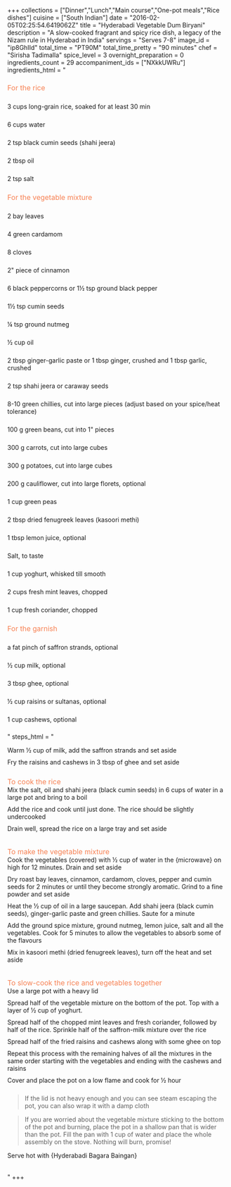 +++
collections = ["Dinner","Lunch","Main course","One-pot meals","Rice dishes"]
cuisine = ["South Indian"]
date = "2016-02-05T02:25:54.6419062Z"
title = "Hyderabadi Vegetable Dum Biryani"
description = "A slow-cooked fragrant and spicy rice dish, a legacy of the Nizam rule in Hyderabad in India"
servings = "Serves 7-8"
image_id = "ip8GhIId"
total_time = "PT90M"
total_time_pretty = "90 minutes"
chef = "Sirisha Tadimalla"
spice_level = 3
overnight_preparation = 0
ingredients_count = 29
accompaniment_ids = ["NXkkUWRu"]
ingredients_html = "<ul style='padding-left: 0; list-style: none;'><li style='margin: 8px 0px;padding: 8px 0px;'><span style='font-size: medium; color: #f78153;'>For the rice</span></li><li itemprop='recipeIngredient' style='margin: 8px 0px;padding: 8px 0px;'>3 cups long-grain rice, soaked for at least 30 min</li><li itemprop='recipeIngredient' style='margin: 8px 0px;padding: 8px 0px;'>6 cups water</li><li itemprop='recipeIngredient' style='margin: 8px 0px;padding: 8px 0px;'>2 tsp black cumin seeds (shahi jeera)</li><li itemprop='recipeIngredient' style='margin: 8px 0px;padding: 8px 0px;'>2 tbsp oil</li><li itemprop='recipeIngredient' style='margin: 8px 0px;padding: 8px 0px;'>2 tsp salt</li><li style='margin: 8px 0px;padding: 8px 0px;'><span style='font-size: medium; color: #f78153;'>For the vegetable mixture</span></li><li itemprop='recipeIngredient' style='margin: 8px 0px;padding: 8px 0px;'>2 bay leaves</li><li itemprop='recipeIngredient' style='margin: 8px 0px;padding: 8px 0px;'>4 green cardamom</li><li itemprop='recipeIngredient' style='margin: 8px 0px;padding: 8px 0px;'>8 cloves</li><li itemprop='recipeIngredient' style='margin: 8px 0px;padding: 8px 0px;'>2\" piece of cinnamon</li><li itemprop='recipeIngredient' style='margin: 8px 0px;padding: 8px 0px;'>6 black peppercorns or 1½ tsp ground black pepper</li><li itemprop='recipeIngredient' style='margin: 8px 0px;padding: 8px 0px;'>1½ tsp cumin seeds</li><li itemprop='recipeIngredient' style='margin: 8px 0px;padding: 8px 0px;'>¼ tsp ground nutmeg</li><li itemprop='recipeIngredient' style='margin: 8px 0px;padding: 8px 0px;'>½ cup oil</li><li itemprop='recipeIngredient' style='margin: 8px 0px;padding: 8px 0px;'>2 tbsp ginger-garlic paste or 1 tbsp ginger, crushed and 1 tbsp garlic, crushed</li><li itemprop='recipeIngredient' style='margin: 8px 0px;padding: 8px 0px;'>2 tsp shahi jeera or caraway seeds</li><li itemprop='recipeIngredient' style='margin: 8px 0px;padding: 8px 0px;'>8-10 green chillies, cut into large pieces (adjust based on your spice/heat tolerance)</li><li itemprop='recipeIngredient' style='margin: 8px 0px;padding: 8px 0px;'>100 g green beans, cut into 1\" pieces</li><li itemprop='recipeIngredient' style='margin: 8px 0px;padding: 8px 0px;'>300 g carrots, cut into large cubes</li><li itemprop='recipeIngredient' style='margin: 8px 0px;padding: 8px 0px;'>300 g potatoes, cut into large cubes</li><li itemprop='recipeIngredient' style='margin: 8px 0px;padding: 8px 0px;'>200 g cauliflower, cut into large florets, optional</li><li itemprop='recipeIngredient' style='margin: 8px 0px;padding: 8px 0px;'>1 cup green peas</li><li itemprop='recipeIngredient' style='margin: 8px 0px;padding: 8px 0px;'>2 tbsp dried fenugreek leaves (kasoori methi)</li><li itemprop='recipeIngredient' style='margin: 8px 0px;padding: 8px 0px;'>1 tbsp lemon juice, optional</li><li itemprop='recipeIngredient' style='margin: 8px 0px;padding: 8px 0px;'>Salt, to taste</li><li itemprop='recipeIngredient' style='margin: 8px 0px;padding: 8px 0px;'>1 cup yoghurt, whisked till smooth</li><li itemprop='recipeIngredient' style='margin: 8px 0px;padding: 8px 0px;'>2 cups fresh mint leaves, chopped</li><li itemprop='recipeIngredient' style='margin: 8px 0px;padding: 8px 0px;'>1 cup fresh coriander, chopped</li><li style='margin: 8px 0px;padding: 8px 0px;'><span style='font-size: medium; color: #f78153;'>For the garnish</span></li><li itemprop='recipeIngredient' style='margin: 8px 0px;padding: 8px 0px;'>a fat pinch of saffron strands, optional</li><li itemprop='recipeIngredient' style='margin: 8px 0px;padding: 8px 0px;'>½ cup milk, optional</li><li itemprop='recipeIngredient' style='margin: 8px 0px;padding: 8px 0px;'>3 tbsp ghee, optional</li><li itemprop='recipeIngredient' style='margin: 8px 0px;padding: 8px 0px;'>½ cup raisins or sultanas, optional</li><li itemprop='recipeIngredient' style='margin: 8px 0px;padding: 8px 0px;'>1 cup cashews, optional</li></ul>"
steps_html = "<ol style='list-style: none inside; padding-left: 0px;'><li style='padding-bottom: 10px;'><i class='step-track-icon fa fa-square-o'></i><span class='step-text' itemprop='recipeInstructions'>Warm ½ cup of milk, add the saffron strands and set aside</span></li><li style='padding-bottom: 10px;'><i class='step-track-icon fa fa-square-o'></i><span class='step-text' itemprop='recipeInstructions'>Fry the raisins and cashews in 3 tbsp of ghee and set aside</span></li><li style='list-style: none; margin: 8px 0px;padding: 8px 0px;'><span style='font-size: medium; color: #f78153;'>To cook the rice</span><ol style='list-style: none inside; padding-left: 0px;'><li style='padding-bottom: 10px;'><i class='step-track-icon fa fa-square-o'></i><span class='step-text' itemprop='recipeInstructions'>Mix the salt, oil and shahi jeera (black cumin seeds) in 6 cups of water in a large pot and bring to a boil</span></li><li style='padding-bottom: 10px;'><i class='step-track-icon fa fa-square-o'></i><span class='step-text' itemprop='recipeInstructions'>Add the rice and cook until just done. The rice should be slightly undercooked</span></li><li style='padding-bottom: 10px;'><i class='step-track-icon fa fa-square-o'></i><span class='step-text' itemprop='recipeInstructions'>Drain well, spread the rice on a large tray and set aside</span></li></ol></li><li style='list-style: none; margin: 8px 0px;padding: 8px 0px;'><span style='font-size: medium; color: #f78153;'>To make the vegetable mixture</span><ol style='list-style: none inside; padding-left: 0px;'><li style='padding-bottom: 10px;'><i class='step-track-icon fa fa-square-o'></i><span class='step-text' itemprop='recipeInstructions'>Cook the vegetables (covered) with ½ cup of water in the {microwave} on high for 12 minutes. Drain and set aside</span></li><li style='padding-bottom: 10px;'><i class='step-track-icon fa fa-square-o'></i><span class='step-text' itemprop='recipeInstructions'>Dry roast bay leaves, cinnamon, cardamom, cloves, pepper and cumin seeds for 2 minutes or until they become strongly aromatic. Grind to a fine powder and set aside</span></li><li style='padding-bottom: 10px;'><i class='step-track-icon fa fa-square-o'></i><span class='step-text' itemprop='recipeInstructions'>Heat the ½ cup of oil in a large saucepan. Add shahi jeera (black cumin seeds), ginger-garlic paste and green chillies. Saute for a minute</span></li><li style='padding-bottom: 10px;'><i class='step-track-icon fa fa-square-o'></i><span class='step-text' itemprop='recipeInstructions'>Add the ground spice mixture, ground nutmeg, lemon juice, salt and all the vegetables. Cook for 5 minutes to allow the vegetables to absorb some of the flavours</span></li><li style='padding-bottom: 10px;'><i class='step-track-icon fa fa-square-o'></i><span class='step-text' itemprop='recipeInstructions'>Mix in kasoori methi (dried fenugreek leaves), turn off the heat and set aside</span></li></ol></li><li style='list-style: none; margin: 8px 0px;padding: 8px 0px;'><span style='font-size: medium; color: #f78153;'>To slow-cook the rice and vegetables together</span><ol style='list-style: none inside; padding-left: 0px;'><li style='padding-bottom: 10px;'><i class='step-track-icon fa fa-square-o'></i><span class='step-text' itemprop='recipeInstructions'>Use a large pot with a heavy lid</span></li><li style='padding-bottom: 10px;'><i class='step-track-icon fa fa-square-o'></i><span class='step-text' itemprop='recipeInstructions'>Spread half of the vegetable mixture on the bottom of the pot. Top with a layer of ½ cup of yoghurt. </span></li><li style='padding-bottom: 10px;'><i class='step-track-icon fa fa-square-o'></i><span class='step-text' itemprop='recipeInstructions'>Spread half of the chopped mint leaves and fresh coriander, followed by half of the rice. Sprinkle half of the saffron-milk mixture over the rice</span></li><li style='padding-bottom: 10px;'><i class='step-track-icon fa fa-square-o'></i><span class='step-text' itemprop='recipeInstructions'>Spread half of the fried raisins and cashews along with some ghee on top</span></li><li style='padding-bottom: 10px;'><i class='step-track-icon fa fa-square-o'></i><span class='step-text' itemprop='recipeInstructions'>Repeat this process with the remaining halves of all the mixtures in the same order starting with the vegetables and ending with the cashews and raisins</span></li><li style='padding-bottom: 10px;'><i class='step-track-icon fa fa-square-o'></i><span class='step-text' itemprop='recipeInstructions'>Cover and place the pot on a low flame and cook for ½ hour</span></li><blockquote>If the lid is not heavy enough and you can see steam escaping the pot, you can also wrap it with a damp cloth</blockquote><blockquote>If you are worried about the vegetable mixture sticking to the bottom of the pot and burning, place the pot in a shallow pan that is wider than the pot. Fill the pan with 1 cup of water and place the whole assembly on the stove. Nothing will burn, promise!</blockquote><li style='padding-bottom: 10px;'><i class='step-track-icon fa fa-square-o'></i><span class='step-text' itemprop='recipeInstructions'>Serve hot with {Hyderabadi Bagara Baingan}</span></li></ol></li></ol>"
+++
